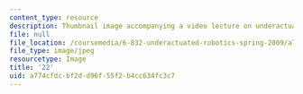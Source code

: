 ```yaml
---
content_type: resource
description: Thumbnail image accompanying a video lecture on underactuated robotics.
file: null
file_location: /coursemedia/6-832-underactuated-robotics-spring-2009/a774cfdcbf2dd96f55f2b4cc634fc3c7_22.jpg
file_type: image/jpeg
resourcetype: Image
title: '22'
uid: a774cfdc-bf2d-d96f-55f2-b4cc634fc3c7
---
```

